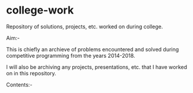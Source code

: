 # college-work
Repository of solutions, projects, etc. worked on during college.

Aim:-

This is chiefly an archieve of problems encountered and solved during competitive programming from the years 2014-2018.

I will also be archiving any projects, presentations, etc. that I have worked on in this repository.

Contents:-

